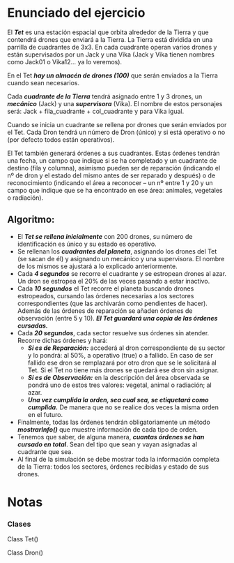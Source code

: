 # Enunciado del ejercicio

El _**Tet**_ es una estación espacial que orbita alrededor de la Tierra y que contendrá drones que enviará a la Tierra. La Tierra está dividida en una parrilla de cuadrantes de 3x3. En cada cuadrante operan varios drones y están supervisados por un Jack y una Vika (Jack y Vika tienen nombres como Jack01 o Vika12… ya lo veremos).

En el Tet **_hay un almacén de drones (100)_** que serán enviados a la Tierra cuando sean necesarios.

Cada **_cuadrante de la Tierra_** tendrá asignado entre 1 y 3 drones, un **_mecánico_** (Jack) y una **_supervisora_** (Vika).
El nombre de estos personajes será: Jack + fila_cuadrante + col_cuadrante y para Vika igual.

Cuando se inicia un cuadrante se rellena por drones que serán enviados por el Tet.
Cada Dron tendrá un número de Dron (único) y si está operativo o no (por defecto todos están operativos).

El Tet también generará órdenes a sus cuadrantes. Estas órdenes tendrán una fecha, un campo que indique si se ha completado y un cuadrante de destino (fila y columna), asimismo pueden ser de reparación (indicando el nº de dron y el estado del mismo antes de ser reparado y después) o de reconocimiento (indicando el área a reconocer – un nº entre 1 y 20 y un campo que indique que se ha encontrado en ese área: animales, vegetales o radiación).

## Algoritmo:

* El **_Tet se rellena inicialmente_** con 200 drones, su número de identificación es único y su estado es operativo.
* Se rellenan los **_cuadrantes del planeta_**, asignando los drones del Tet (se sacan de él) y asignando un mecánico y una supervisora. El nombre de los mismos se ajustará a lo explicado anteriormente.
* Cada **_4 segundos_** se recorre el cuadrante y se estropean drones al azar. Un dron se estropea el 20% de las veces pasando a estar inactivo.
* Cada **_10 segundos_** el Tet recorre el planeta buscando drones estropeados, cursando las órdenes necesarias a los sectores correspondientes (que las archivarán como pendientes de hacer). Además de las órdenes de reparación se añaden órdenes de observación (entre 5 y 10). **_El Tet guardará una copia de las órdenes cursadas._**
* Cada **_20 segundos_**, cada sector resuelve sus órdenes sin atender. Recorre dichas órdenes y hará:
    * **_Si es de Reparación:_** accederá al dron correspondiente de su sector y lo pondrá: al 50%, a operativo (true) o a fallido. En caso de ser fallido ese dron se remplazará por otro dron que se le solicitará al Tet. Si el Tet no tiene más drones se quedará ese dron sin asignar.
    * **_Si es de Observación:_** en la descripción del área observada se pondrá uno de estos tres valores: vegetal, animal o radiación; al azar.
    * **_Una vez cumplida la orden, sea cual sea, se etiquetará como cumplida._** De manera que no se realice dos veces la misma orden en el futuro.
* Finalmente, todas las órdenes tendrán obligatoriamente un método **_mostrarInfo()_** que muestre información de cada tipo de orden.
* Tenemos que saber, de alguna manera, **_cuantas órdenes se han cursado en total_**. Sean del tipo que sean y vayan asignadas al cuadrante que sea.
* Al final de la simulación se debe mostrar toda la información completa de la Tierra: todos los sectores, órdenes recibidas y estado de sus drones.


# Notas

### Clases

Class Tet()

Class Dron()